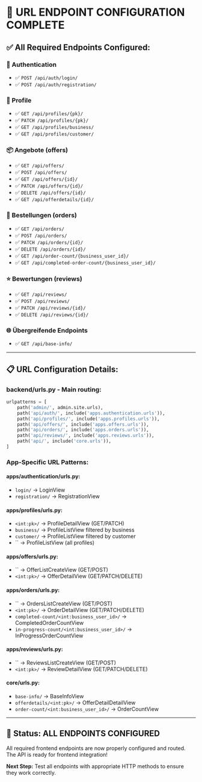 # 🔗 URL ENDPOINT CONFIGURATION COMPLETE

## ✅ **All Required Endpoints Configured:**

### **🔐 Authentication**
- ✅ `POST /api/auth/login/`
- ✅ `POST /api/auth/registration/`

### **👤 Profile**
- ✅ `GET /api/profiles/{pk}/`
- ✅ `PATCH /api/profiles/{pk}/`
- ✅ `GET /api/profiles/business/`
- ✅ `GET /api/profiles/customer/`

### **📦 Angebote (offers)**
- ✅ `GET /api/offers/`
- ✅ `POST /api/offers/`
- ✅ `GET /api/offers/{id}/`
- ✅ `PATCH /api/offers/{id}/`
- ✅ `DELETE /api/offers/{id}/`
- ✅ `GET /api/offerdetails/{id}/`

### **🛒 Bestellungen (orders)**
- ✅ `GET /api/orders/`
- ✅ `POST /api/orders/`
- ✅ `PATCH /api/orders/{id}/`
- ✅ `DELETE /api/orders/{id}/`
- ✅ `GET /api/order-count/{business_user_id}/`
- ✅ `GET /api/completed-order-count/{business_user_id}/`

### **⭐ Bewertungen (reviews)**
- ✅ `GET /api/reviews/`
- ✅ `POST /api/reviews/`
- ✅ `PATCH /api/reviews/{id}/`
- ✅ `DELETE /api/reviews/{id}/`

### **🌐 Übergreifende Endpoints**
- ✅ `GET /api/base-info/`

---

## 📋 **URL Configuration Details:**

### **backend/urls.py** - Main routing:
```python
urlpatterns = [
    path('admin/', admin.site.urls),
    path('api/auth/', include('apps.authentication.urls')),
    path('api/profiles/', include('apps.profiles.urls')),
    path('api/offers/', include('apps.offers.urls')),
    path('api/orders/', include('apps.orders.urls')),
    path('api/reviews/', include('apps.reviews.urls')),
    path('api/', include('core.urls')),
]
```

### **App-Specific URL Patterns:**

#### **apps/authentication/urls.py:**
- `login/` → LoginView
- `registration/` → RegistrationView

#### **apps/profiles/urls.py:**
- `<int:pk>/` → ProfileDetailView (GET/PATCH)
- `business/` → ProfileListView filtered by business
- `customer/` → ProfileListView filtered by customer
- `` → ProfileListView (all profiles)

#### **apps/offers/urls.py:**
- `` → OfferListCreateView (GET/POST)
- `<int:pk>/` → OfferDetailView (GET/PATCH/DELETE)

#### **apps/orders/urls.py:**
- `` → OrdersListCreateView (GET/POST)
- `<int:pk>/` → OrderDetailView (GET/PATCH/DELETE)
- `completed-count/<int:business_user_id>/` → CompletedOrderCountView
- `in-progress-count/<int:business_user_id>/` → InProgressOrderCountView

#### **apps/reviews/urls.py:**
- `` → ReviewsListCreateView (GET/POST)
- `<int:pk>/` → ReviewDetailView (GET/PATCH/DELETE)

#### **core/urls.py:**
- `base-info/` → BaseInfoView
- `offerdetails/<int:pk>/` → OfferDetailDetailView
- `order-count/<int:business_user_id>/` → OrderCountView

---

## 🎯 **Status: ALL ENDPOINTS CONFIGURED**

All required frontend endpoints are now properly configured and routed. The API is ready for frontend integration!

**Next Step:** Test all endpoints with appropriate HTTP methods to ensure they work correctly.

